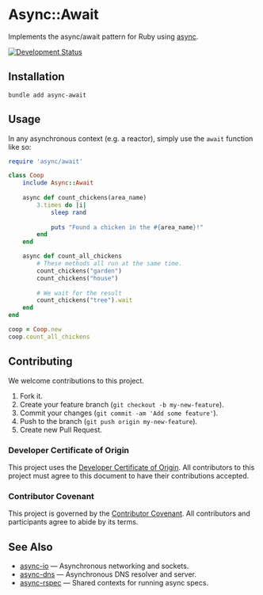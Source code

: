 # Async::Await

Implements the async/await pattern for Ruby using [async](https://github.com/socketry/async).

[![Development Status](https://github.com/socketry/async-await/workflows/Test/badge.svg)](https://github.com/socketry/async-await/actions?workflow=Test)

## Installation

``` shell
bundle add async-await
```

## Usage

In any asynchronous context (e.g. a reactor), simply use the `await` function like so:

``` ruby
require 'async/await'

class Coop
	include Async::Await
	
	async def count_chickens(area_name)
		3.times do |i|
			sleep rand
			
			puts "Found a chicken in the #{area_name}!"
		end
	end

	async def count_all_chickens
		# These methods all run at the same time.
		count_chickens("garden")
		count_chickens("house")
		
		# We wait for the result
		count_chickens("tree").wait
	end
end

coop = Coop.new
coop.count_all_chickens
```

## Contributing

We welcome contributions to this project.

1.  Fork it.
2.  Create your feature branch (`git checkout -b my-new-feature`).
3.  Commit your changes (`git commit -am 'Add some feature'`).
4.  Push to the branch (`git push origin my-new-feature`).
5.  Create new Pull Request.

### Developer Certificate of Origin

This project uses the [Developer Certificate of Origin](https://developercertificate.org/). All contributors to this project must agree to this document to have their contributions accepted.

### Contributor Covenant

This project is governed by the [Contributor Covenant](https://www.contributor-covenant.org/). All contributors and participants agree to abide by its terms.

## See Also

  - [async-io](https://github.com/socketry/async-io) — Asynchronous networking and sockets.
  - [async-dns](https://github.com/socketry/async-dns) — Asynchronous DNS resolver and server.
  - [async-rspec](https://github.com/socketry/async-rspec) — Shared contexts for running async specs.
